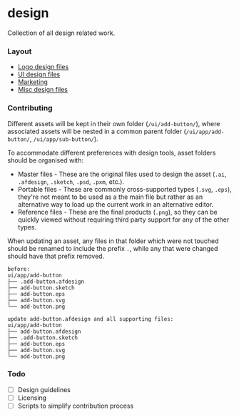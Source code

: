 # design
Collection of all design related work.

### Layout

- [Logo design files](/logo)
- [UI design files](/ui)
- [Marketing](/marketing)
- [Misc design files](/misc)


### Contributing

Different assets will be kept in their own folder (`/ui/add-button/`), where associated assets will be nested in a common parent folder (`/ui/app/add-button/`, `/ui/app/sub-button/`).

To accommodate different preferences with design tools, asset folders should be organised with:

- Master files - These are the original files used to design the asset (`.ai`, `.afdesign`, `.sketch`, `.psd`, `.pxm`, etc.).
- Portable files - These are commonly cross-supported types (`.svg`, `.eps`), they're not meant to be used as a the main file but rather as an alternative way to load up the current work in an alternative editor.
- Reference files - These are the final products (`.png`), so they can be quickly viewed without requiring third party support for any of the other types.

When updating an asset, any files in that folder which were not touched should be renamed to include the prefix `.`, while any that were changed should have that prefix removed.

```
before:
ui/app/add-button
├── .add-button.afdesign
├── add-button.sketch
├── add-button.eps
├── add-button.svg
└── add-button.png

update add-button.afdesign and all supporting files:
ui/app/add-button
├── add-button.afdesign
├── .add-button.sketch
├── add-button.eps
├── add-button.svg
└── add-button.png
```


### Todo

- [ ] Design guidelines
- [ ] Licensing
- [ ] Scripts to simplify contribution process
